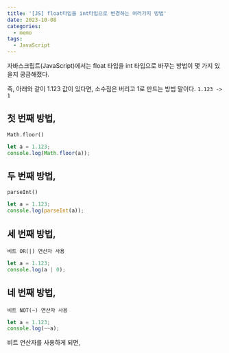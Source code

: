 ```yaml
---
title: '[JS] float타입을 int타입으로 변경하는 여러가지 방법'
date: 2023-10-08
categories:
  - memo
tags:
  - JavaScript
---
```


자바스크립트(JavaScript)에서는 float 타입을 int 타입으로 바꾸는 방법이 몇 가지 있을지 궁금해졌다.

즉, 아래와 같이 1.123 값이 있다면, 소수점은 버리고 1로 만드는 방법 말이다. `1.123 -> 1`

## 첫 번째 방법,

`Math.floor()`

```js
let a = 1.123;
console.log(Math.floor(a));
```

## 두 번째 방법,

`parseInt()`

```js
let a = 1.123;
console.log(parseInt(a));
```

## 세 번째 방법,

`비트 OR(|) 연산자 사용`

```js
let a = 1.123;
console.log(a | 0);
```

## 네 번째 방법,

`비트 NOT(~) 연산자 사용`

```js
let a = 1.123;
console.log(~~a);
```

비트 연산자를 사용하게 되면,
